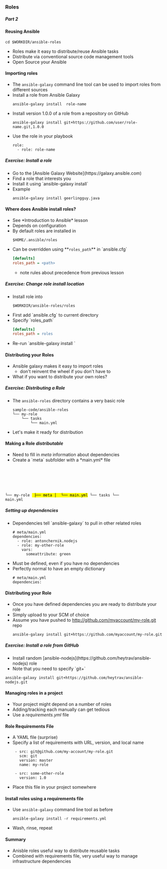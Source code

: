 ### Roles 
##### Part 2


#### Reusing Ansible
```
cd $WORKDIR/ansible-roles
```
* Roles make it easy to distribute/reuse Ansible tasks
* Distribute via conventional source code management tools
* Open Source your Ansible


#### Importing roles
* The <!-- .element: class="fragment" data-fragment-index="0" -->`ansible-galaxy` command line tool can be used to import roles from
  different sources
* Install a role from Ansible Galaxy <!-- .element: class="fragment" data-fragment-index="1" -->
   ```
   ansible-galaxy install  role-name
   ```
* Install version 1.0.0 of a role from a repository on GitHub <!-- .element: class="fragment" data-fragment-index="2" -->
   ```
   ansible-galaxy install git+https://github.com/user/role-name.git,1.0.0
   ```
   <!-- .element: style="font-size:13pt;"  -->
* Use the role in your playbook <!-- .element: class="fragment" data-fragment-index="3" -->
   ```
   role:
     - role: role-name
   ```


##### Exercise: Install a role
* <!-- .element: class="fragment" data-fragment-index="0" -->Go to the [Ansible Galaxy Website](https://galaxy.ansible.com)
* <!-- .element: class="fragment" data-fragment-index="1" -->Find a role that interests you
* <!-- .element: class="fragment" data-fragment-index="2" -->Install it using `ansible-galaxy install`
* <!-- .element: class="fragment" data-fragment-index="3" -->Example
   ```
   ansible-galaxy install geerlingguy.java
   ```


#### Where does Ansible install roles?
* <!-- .element: class="fragment" data-fragment-index="0" -->See *Introduction to Ansible* lesson
* <!-- .element: class="fragment" data-fragment-index="1" -->Depends on configuration
* <!-- .element: class="fragment" data-fragment-index="2" -->By default roles are installed in
   ```
   $HOME/.ansible/roles
   ```
* <!-- .element: class="fragment" data-fragment-index="3" -->Can be overridden using **<code>roles_path</code>** in `ansible.cfg`
   ```ini
   [defaults]
   roles_path = <path>
   ```
   - note rules about precedence from previous lesson


##### Exercise: Change role install location
* Install role into 
   ```
   $WORKDIR/ansible-roles/roles
   ```
* <!-- .element: class="fragment" data-fragment-index="0" -->First add `ansible.cfg` to current directory
* <!-- .element: class="fragment" data-fragment-index="1" -->Specify `roles_path`
   ```ini
   [defaults]
   roles_path = roles
   ```
* <!-- .element: class="fragment" data-fragment-index="2" -->Re-run `ansible-galaxy install <role>`



#### Distributing your Roles
* Ansible galaxy makes it easy to import roles
   - don't reinvent the wheel if you don't have to
* What if you want to distribute your own roles?


##### Exercise: Distributing a Role
* The `ansible-roles` directory contains a very basic role
   ```
   sample-code/ansible-roles
   └── my-role
       └── tasks
           └── main.yml
   ```
* Let's make it ready for distribution


#### Making a Role *distributable*
* Need to fill in <!-- .element: class="fragment" data-fragment-index="0" -->*meta* information about dependencies
* <!-- .element: class="fragment" data-fragment-index="1" -->Create a `meta` subfolder with a *main.yml* file
   <pre><code data-trim data-noescape>
└── my-role
<mark>  ├── meta
    │  └── main.yml</mark>
    └── tasks
        └── main.yml</code></pre>


##### Setting up dependencies
* <!-- .element: class="fragment" data-fragment-index="0" -->Dependencies tell `ansible-galaxy` to pull in other related roles
   ```
   # meta/main.yml
   dependencies:
     - role: antonchernik.nodejs
     - role: my-other-role
       vars: 
         someattribute: green
   ```
* Must be defined, even if you have no dependencies <!-- .element: class="fragment" data-fragment-index="1" -->
* <!-- .element: class="fragment" data-fragment-index="2" -->Perfectly normal to have an empty dictionary
   ```
   # meta/main.yml
   dependencies:
   ```


#### Distributing your Role
* Once you have defined dependencies you are ready to distribute your role
* Simply upload to your SCM of choice
* Assume you have pushed to http://github.com/myaccount/my-role.git repo
  ```
  ansible-galaxy install git+https://github.com/myaccount/my-role.git
  ```
  <!-- .element: style="font-size:13pt;"  -->


##### Exercise: Install a role from GitHub
* <!-- .element: class="fragment" data-fragment-index="0" -->Install random [ansible-nodejs](https://github.com/heytrav/ansible-nodejs) role
* <!-- .element: class="fragment" data-fragment-index="1" -->Note that you need to specify `git+<url>`

```
ansible-galaxy install git+https://github.com/heytrav/ansible-nodejs.git
```
<!-- .element: class="fragment" data-fragment-index="2" style="font-size:14pt;"-->


#### Managing roles in a project
* Your project might depend on a number of roles
* Adding/tracking each manually can get tedious
* Use a *requirements.yml* file


#### Role Requirements File
* A YAML file (surprise)
* Specify a list of requirements with URL, version, and local name
   ```
    - src: git@github.com/my-account/my-role.git
      scm: git
      version: master
      name: my-role

    - src: some-other-role
      version: 1.0
   ```
* Place this file in your project somewhere 


#### Install roles using a requirements file
* Use `ansible-galaxy` command line tool as before
   ```
   ansible-galaxy install -r requirements.yml
   ```
* Wash, rinse, repeat



#### Summary
* Anisble roles useful way to distribute reusable tasks
* Combined with requirements file, very useful way to manage infrastructure
  dependencies
